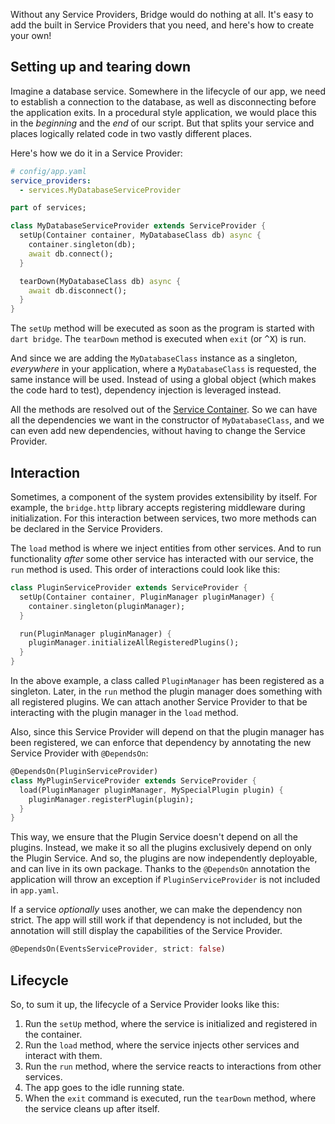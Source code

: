 <p class="lead">
  Without any Service Providers, Bridge would do nothing at all. It's easy to add the built in Service Providers that
  you need, and here's how to create your own!
</p>

## Setting up and tearing down
Imagine a database service. Somewhere in the lifecycle of our app, we need to establish a connection to the database,
as well as disconnecting before the application exits. In a procedural style application, we would place this in the
*beginning* and the *end* of our script. But that splits your service and places logically related code in two vastly
different places.

Here's how we do it in a Service Provider:

```yaml
# config/app.yaml
service_providers:
  - services.MyDatabaseServiceProvider
```
```dart
part of services;

class MyDatabaseServiceProvider extends ServiceProvider {
  setUp(Container container, MyDatabaseClass db) async {
    container.singleton(db);
    await db.connect();
  }

  tearDown(MyDatabaseClass db) async {
    await db.disconnect();
  }
}
```

The `setUp` method will be executed as soon as the program is started with `dart bridge`. The `tearDown` method is
executed when `exit` (or <kbd>^X</kbd>) is run.

And since we are adding the `MyDatabaseClass` instance as a singleton, *everywhere* in your application, where a
`MyDatabaseClass` is requested, the same instance will be used. Instead of using a global object (which makes the code
hard to test), dependency injection is leveraged instead.

All the methods are resolved out of the [Service Container](/docs/bridge.core/service-container). So we can have all the
dependencies we want in the constructor of `MyDatabaseClass`, and we can even add new dependencies, without having to
change the Service Provider.

## Interaction
Sometimes, a component of the system provides extensibility by itself. For example, the `bridge.http` library accepts
registering middleware during initialization. For this interaction between services, two more methods can be declared
in the Service Providers.

The `load` method is where we inject entities from other services. And to run functionality *after* some other service
has interacted with our service, the `run` method is used. This order of interactions could look like this:

```dart
class PluginServiceProvider extends ServiceProvider {
  setUp(Container container, PluginManager pluginManager) {
    container.singleton(pluginManager);
  }

  run(PluginManager pluginManager) {
    pluginManager.initializeAllRegisteredPlugins();
  }
}
```

In the above example, a class called `PluginManager` has been registered as a singleton. Later, in the `run` method the
plugin manager does something with all registered plugins. We can attach another Service Provider to that be interacting
with the plugin manager in the `load` method.

Also, since this Service Provider will depend on that the plugin manager has been registered, we can enforce that dependency
by annotating the new Service Provider with `@DependsOn`:

```dart
@DependsOn(PluginServiceProvider)
class MyPluginServiceProvider extends ServiceProvider {
  load(PluginManager pluginManager, MySpecialPlugin plugin) {
    pluginManager.registerPlugin(plugin);
  }
}
```

This way, we ensure that the Plugin Service doesn't depend on all the plugins. Instead, we make it so all the plugins
exclusively depend on only the Plugin Service. And so, the plugins are now independently deployable, and can live in its
own package. Thanks to the `@DependsOn` annotation the application will throw an exception if `PluginServiceProvider` is not
included in `app.yaml`.

If a service *optionally* uses another, we can make the dependency non strict. The app will still work if that dependency
is not included, but the annotation will still display the capabilities of the Service Provider.

```dart
@DependsOn(EventsServiceProvider, strict: false)
```

## Lifecycle
So, to sum it up, the lifecycle of a Service Provider looks like this:

1. Run the `setUp` method, where the service is initialized and registered in the container.
2. Run the `load` method, where the service injects other services and interact with them.
3. Run the `run` method, where the service reacts to interactions from other services.
4. The app goes to the idle running state.
5. When the `exit` command is executed, run the `tearDown` method, where the service cleans up after itself.

